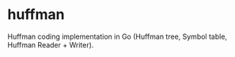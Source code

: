 # huffman
Huffman coding implementation in Go (Huffman tree, Symbol table, Huffman Reader + Writer).
